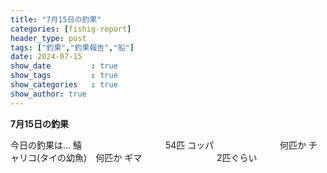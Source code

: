 ```yaml
---
title: "7月15日の釣果"
categories: [fishig-report]
header_type: post
tags: ["釣果","釣果報告","船"]
date: 2024-07-15
show_date         : true
show_tags         : true
show_categories   : true
show_author: true
---
```

**7月15日の釣果**

今日の釣果は…
鱚&emsp;&emsp;&emsp;&nbsp;&emsp;&emsp;&emsp;&emsp;&emsp;&nbsp;&emsp;54匹
コッパ&emsp;&nbsp;&emsp;&emsp;&emsp;&emsp;&emsp;&nbsp;&emsp;何匹か
チャリコ(タイの幼魚)&emsp;何匹か
ギマ&emsp;&emsp;&nbsp;&emsp;&emsp;&emsp;&emsp;&emsp;&nbsp;&emsp;2匹ぐらい



